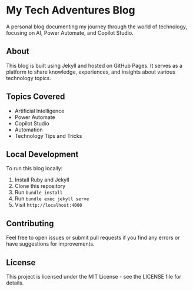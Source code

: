 # My Tech Adventures Blog

A personal blog documenting my journey through the world of technology, focusing on AI, Power Automate, and Copilot Studio.

## About

This blog is built using Jekyll and hosted on GitHub Pages. It serves as a platform to share knowledge, experiences, and insights about various technology topics.

## Topics Covered

- Artificial Intelligence
- Power Automate
- Copilot Studio
- Automation
- Technology Tips and Tricks

## Local Development

To run this blog locally:

1. Install Ruby and Jekyll
2. Clone this repository
3. Run `bundle install`
4. Run `bundle exec jekyll serve`
5. Visit `http://localhost:4000`

## Contributing

Feel free to open issues or submit pull requests if you find any errors or have suggestions for improvements.

## License

This project is licensed under the MIT License - see the LICENSE file for details. 